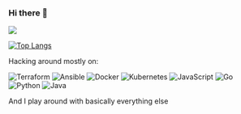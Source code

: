 ### Hi there 👋
![](https://github-readme-stats.vercel.app/api?username=mkeology&show_icons=true&hide_title=true&theme=solarized-dark&count_private=true&hide=stars)

[![Top Langs](https://github-readme-stats.vercel.app/api/top-langs/?username=mkeology&layout=compact&theme=solarized-dark)](https://github.com/anuraghazra/github-readme-stats)

Hacking around mostly on:

![Terraform](https://img.shields.io/badge/Terraform-8e7cc3.svg?style=for-the-badge&logo=terraform&logoColor=white)
![Ansible](https://img.shields.io/badge/ansible-f44336.svg?style=for-the-badge&logo=ansible&logoColor=white)
![Docker](https://img.shields.io/badge/docker-6fa8dc.svg?style=for-the-badge&logo=docker&logoColor=white)
![Kubernetes](https://img.shields.io/badge/kubernetes-%23326ce5.svg?style=for-the-badge&logo=kubernetes&logoColor=white)
![JavaScript](https://img.shields.io/badge/JavaScript-323330?style=for-the-badge&logo=javascript&logoColor=F7DF1E)
![Go](https://img.shields.io/badge/Go-00ADD8?style=for-the-badge&logo=go&logoColor=white)
![Python](https://img.shields.io/badge/python-3670A0?style=for-the-badge&logo=python&logoColor=ffdd54)
![Java](https://img.shields.io/badge/java-%23ED8B00.svg?style=for-the-badge&logo=OpenJDK&logoColor=white)

And I play around with basically everything else
<!--
**mkeology/mkeology** is a ✨ _special_ ✨ repository because its `README.md` (this file) appears on your GitHub profile.

Here are some ideas to get you started:

- 🔭 I’m currently working on ...
- 🌱 I’m currently learning ...
- 👯 I’m looking to collaborate on ...
- 🤔 I’m looking for help with ...
- 💬 Ask me about ...
- 📫 How to reach me: ...
- 😄 Pronouns: ...
- ⚡ Fun fact: ...
-->
